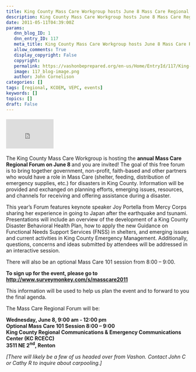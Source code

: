 ```yaml
---
title: King County Mass Care Workgroup hosts June 8 Mass Care Regional Forum
description: King County Mass Care Workgroup hosts June 8 Mass Care Regional Forum
date: 2011-05-11T04:39:00Z
params:
   dnn_blog_ID: 1
   dnn_entry_ID: 117
   meta_title: King County Mass Care Workgroup hosts June 8 Mass Care Regional Forum
   allow_comments: True
   display_copyright: False
   copyright: 
   permalink: https://vashonbeprepared.org/en-us/Home/EntryId/117/King-County-Mass-Care-Workgroup-hosts-June-8-Mass-Care-Regional-Forum
   image: 117_blog-image.png
   author: John Cornelison
categories: []
tags: [regional, KCOEM, VEPC, events]
keywords: []
topics: []
draft: False
---
```


<div class="wlWriterHeaderFooter" style="padding-bottom: 4px; margin: 0px; padding-left: 0px; padding-right: 0px; float: none; padding-top: 4px"><iframe src="http://www.facebook.com/widgets/like.php?href=http://vashoneoc.org/Blogs/VashonPreparedness/tabid/164/EntryId/117/King-County-Mass-Care-Workgroup-hosts-June-8-Mass-Care-Regional-Forum.aspx" frameborder="0" scrolling="no" style="border-bottom: medium none; border-left: medium none; width: 130px; height: 80px; border-top: medium none; border-right: medium none"></iframe></div>
<p>The King County Mass Care Workgroup is hosting the <b>annual Mass Care Regional Forum on June 8 </b>and you are invited! The goal of this free forum is to bring together government, non-profit, faith-based and other partners who would have a role in Mass Care (shelter, feeding, distribution of emergency supplies, etc.) for disasters in King County. Information will be provided and exchanged on planning efforts, emerging issues, resources, and channels for receiving and offering assistance during a disaster.</p>
<p>This year’s Forum features keynote speaker Joy Portella from Mercy Corps sharing her experience in going to Japan after the earthquake and tsunami. Presentations will include an overview of the development of a King County Disaster Behavioral Health Plan, how to apply the new Guidance on Functional Needs Support Services (FNSS) in shelters, and emerging issues and current activities in King County Emergency Management. Additionally, questions, concerns and ideas submitted by attendees will be addressed in an interactive session.</p>
<p>There will also be an optional Mass Care 101 session from 8:00 – 9:00.</p>
<p><b>To sign up for the event, please go to</b> <b><a href="http://www.surveymonkey.com/s/masscare2011">http://www.surveymonkey.com/s/masscare2011</a></b></p>
<p>This information will be used to help us plan the event and to forward to you the final agenda.</p>
<p>The Mass Care Regional Forum will be:</p>
<p><b>Wednesday, June 8, 9:00 am - 12:00 pm <br />
</b><b>Optional Mass Care 101 Session 8:00 – 9:00 <br />
</b><b>King County Regional Communications &amp; Emergency Communications Center (KC RCECC) <br />
</b><b>3511 NE 2<sup>nd</sup>, Renton</b></p>
<p><em>[There will likely be a few of us headed over from Vashon. Contact John C or Cathy R to inquire about carpooling.]</em></p>
